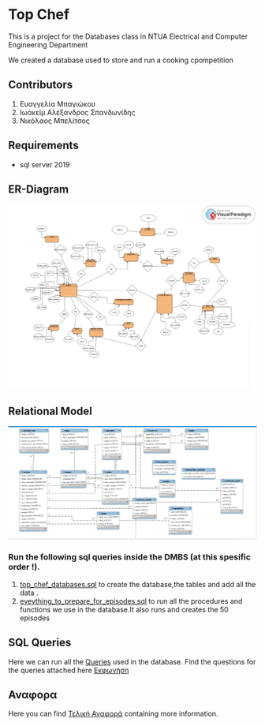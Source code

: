 # Top Chef 
This is a project for the Databases class in NTUA Electrical and Computer Engineering Department

We created a database used to store and run a cooking cpompetition

## Contributors
1. Ευαγγελία Μπαγιώκου
2. Ιωακείμ Αλέξανδρος Σπανδωνίδης
3. Νικόλαος Μπελίτσος

## Requirements
- sql server 2019

## ER-Diagram
![](https://github.com/evaggeliampagiokou/topchef/blob/main/DIAGRAMS/ER_DIAGRAM.png)
## Relational Model
![](https://github.com/evaggeliampagiokou/topchef/blob/main/DIAGRAMS/relational_model.png)

### Run the following sql queries inside the DMBS (at this spesific order !).
1. [top_chef_databases.sql](sql_codes/top_chef_databases.sql) to create the database,the tables and add all the data .
2. [eveything_to_prepare_for_episodes.sql](sql_codes/everything_to_prepare_for_episodes.sql) to run all the procedures and functions we use in the database.It also runs and creates the 50 episodes

## SQL Queries
Here we can run all the [Queries](sql_codes/queeries.sql) used in the database.
Find the questions for the queries attached here [Εκφωνήση](other_files/εκφώνηση.pdf)
## Αναφορα
Here you can find [Τελική Αναφορά](other_files/anafora_vaseis_dedomenwn.pdf) containing more information.

